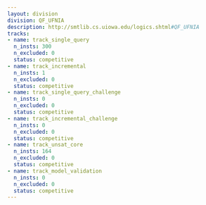 ```yaml
---
layout: division
division: QF_UFNIA
description: http://smtlib.cs.uiowa.edu/logics.shtml#QF_UFNIA
tracks:
- name: track_single_query
  n_insts: 300
  n_excluded: 0
  status: competitive
- name: track_incremental
  n_insts: 1
  n_excluded: 0
  status: competitive
- name: track_single_query_challenge
  n_insts: 0
  n_excluded: 0
  status: competitive
- name: track_incremental_challenge
  n_insts: 0
  n_excluded: 0
  status: competitive
- name: track_unsat_core
  n_insts: 164
  n_excluded: 0
  status: competitive
- name: track_model_validation
  n_insts: 0
  n_excluded: 0
  status: competitive
---
```


